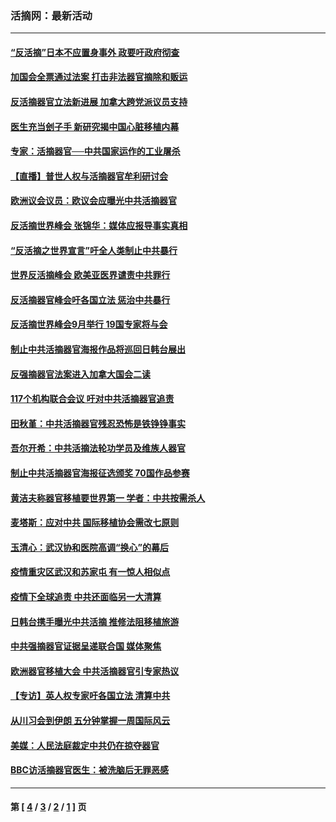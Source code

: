 ### 活摘网：最新活动
---
#### [“反活摘”日本不应置身事外 政要吁政府彻查](../../pages/nf5883/n13971188.md?07100430) 
#### [加国会全票通过法案 打击非法器官摘除和贩运](../../pages/nf5883/n13884924.md?07100430) 
#### [反活摘器官立法新进展 加拿大跨党派议员支持](../../pages/nf5883/n13876061.md?07100430) 
#### [医生充当刽子手 新研究揭中国心脏移植内幕](../../pages/nf5883/n13772291.md?07100430) 
#### [专家：活摘器官──中共国家运作的工业屠杀](../../pages/nf5883/n13761178.md?07100430) 
#### [【直播】普世人权与活摘器官牟利研讨会](../../pages/nf5883/n13425146.md?07100430) 
#### [欧洲议会议员：欧议会应曝光中共活摘器官](../../pages/nf5883/n13336571.md?07100430) 
#### [反活摘世界峰会 张锦华：媒体应报导事实真相](../../pages/nf5883/n13278502.md?07100430) 
#### [“反活摘之世界宣言”吁全人类制止中共暴行](../../pages/nf5883/n13259730.md?07100430) 
#### [世界反活摘峰会 欧美亚医界谴责中共罪行](../../pages/nf5883/n13253550.md?07100430) 
#### [反活摘器官峰会吁各国立法 惩治中共暴行](../../pages/nf5883/n13245052.md?07100430) 
#### [反活摘世界峰会9月举行 19国专家将与会](../../pages/nf5883/n13201492.md?07100430) 
#### [制止中共活摘器官海报作品将巡回日韩台展出](../../pages/nf5883/n13177791.md?07100430) 
#### [反强摘器官法案进入加拿大国会二读](../../pages/nf5883/n13033450.md?07100430) 
#### [117个机构联合会议 吁对中共活摘器官追责](../../pages/nf5883/n12775087.md?07100430) 
#### [田秋堇：中共活摘器官残忍恐怖是铁铮铮事实](../../pages/nf5883/n12702148.md?07100430) 
#### [吾尔开希：中共活摘法轮功学员及维族人器官](../../pages/nf5883/n12693197.md?07100430) 
#### [制止中共活摘器官海报征选颁奖 70国作品参赛](../../pages/nf5883/n12692050.md?07100430) 
#### [黄洁夫称器官移植要世界第一 学者：中共按需杀人](../../pages/nf5883/n12572329.md?07100430) 
#### [麦塔斯：应对中共 国际移植协会需改七原则](../../pages/nf5883/n12514711.md?07100430) 
#### [玉清心：武汉协和医院高调“换心”的幕后](../../pages/nf5883/n12298730.md?07100430) 
#### [疫情重灾区武汉和苏家屯 有一惊人相似点](../../pages/nf5883/n12150824.md?07100430) 
#### [疫情下全球追责 中共还面临另一大清算](../../pages/nf5883/n12070397.md?07100430) 
#### [日韩台携手曝光中共活摘 推修法阻移植旅游](../../pages/nf5883/n11712046.md?07100430) 
#### [中共强摘器官证据呈递联合国 媒体聚焦](../../pages/nf5883/n11546426.md?07100430) 
#### [欧洲器官移植大会 中共活摘器官引专家热议](../../pages/nf5883/n11539095.md?07100430) 
#### [【专访】英人权专家吁各国立法 清算中共](../../pages/nf5883/n11367315.md?07100430) 
#### [从川习会到伊朗 五分钟掌握一周国际风云](../../pages/nf5883/n11338520.md?07100430) 
#### [美媒：人民法庭裁定中共仍在掠夺器官](../../pages/nf5883/n11334897.md?07100430) 
#### [BBC访活摘器官医生：被洗脑后无罪恶感](../../pages/nf5883/n11335935.md?07100430) 

---
#### 第 [ [4](./4.md?07100430) / [3](./3.md?07100430) / [2](./2.md?07100430) / [1](./1.md?07100430) ] 页
